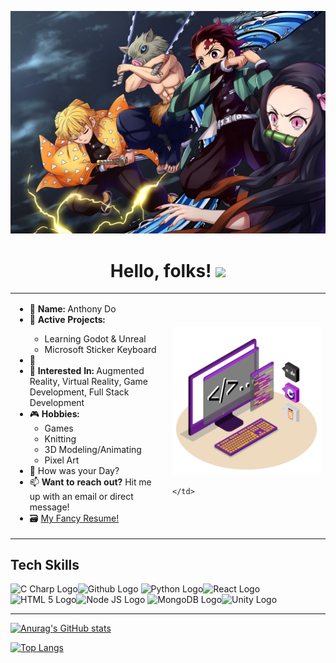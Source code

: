 [![Header](https://github.com/davidtshisekedi89/davidtshisekedi89/blob/300a5b8112469c8f663345a8dad41c8dd5030fc5/R.jpg "Header")](https://some-url.dev/)
<h1 align="center"> Hello, folks! <img src="https://raw.githubusercontent.com/MartinHeinz/MartinHeinz/master/wave.gif" width="30px"></h1>


<!-- **davidtshisekedi89/davidtshisekedi89** is a ✨ _special_ ✨ repository because its `README.md` (this file) appears on your GitHub profile.

Here are some ideas to get you started:

- 🔭 I’m currently working on ...
- 🌱 I’m currently learning ...
- 👯 I’m looking to collaborate on ...
- 🤔 I’m looking for help with ...
- 💬 Ask me about ...
- 📫 How to reach me: ...
- 😄 Pronouns: ...
- ⚡ Fun fact: ... -->


<!-- GET A REAL BANNER -->

<table>
  <tr>
    <td style="width:50%">
      <ul>
        <li> 📛 <b>Name:</b> Anthony Do</li>
        <li> 🌱 <b>Active Projects: </b></li>
            <ul>
                <li>Learning Godot & Unreal</li>
                <li>Microsoft Sticker Keyboard</li>
            </ul>
        <li> 🔭  </li>
        <li> 🌽 <b>Interested In:</b> Augmented Reality, Virtual Reality, Game Development, Full Stack Development</li>
        <li> 🎮 <b>Hobbies:</b>
          <ul>
            <li> Games </li>
            <li> Knitting </li> 
            <li> 3D Modeling/Animating </li>
            <li> Pixel Art </li>
          </ul>
        </li>
        <li> 💬 How was your Day? </li>
        <li> 📫 <b>Want to reach out?</b> Hit me up with an email or direct message! </li>
        <li> 🗃 <a href="https://drive.google.com/file/d/1AhOaKDtilNsdIj4Pp_Ue4G0mFfHXT2t7/view?usp=sharing"> My Fancy Resume! </a> </li>
    </td>
    <td style="width:50%">
        <img src="https://github.com/davidtshisekedi89/davidtshisekedi89/blob/4fb998afb32f03f2d2ae540635d22a372e3ebe8f/img/ScrollingItem.gif"  style="width:500px"/>
       
    </td>
  </tr>
</table> 

<h2>Tech Skills</h2>

<img src=./Assets/img/Logos/png/CSharp.png alt="C Charp Logo" height=64px/><img src="./Assets/img/Logos/png/Github.png" alt="Github Logo" height=64px/>
<img src="./Assets/img/Logos/png/Python.png" alt="Python Logo" height=64px/><img src="./Assets/img/Logos/png/React.png" alt="React Logo" height=64px/>
<img src="./Assets/img/Logos/png/HTML_Badge.png" alt="HTML 5 Logo" height=64px/><img src="./Assets/img/Logos/png/Node.png" alt="Node JS Logo" height=64px/>
<img src="./Assets/img/Logos/png/Mongo.png" alt="MongoDB Logo" height=64px/><img src="./Assets/img/Logos/png/Unity.png" alt="Unity Logo" height=64px/>

<hr>

[![Anurag's GitHub stats](https://github-readme-stats.vercel.app/api?username=davidtshisekedi89&show_icons=true&theme=radical)](https://github.com/davidtshisekedi89/github-readme-stats)

[![Top Langs](https://github-readme-stats.vercel.app/api/top-langs/?username=davidtshisekedi89&show_icons=true&theme=radical)](https://github.com/davidtshisekedi89/github-readme-stats)
